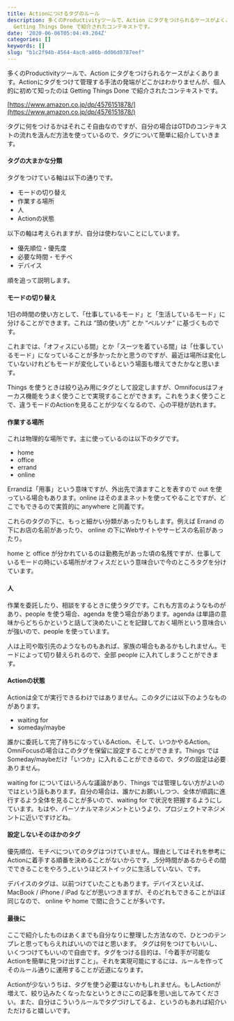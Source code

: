 ```yaml
---
title: Actionにつけるタグのルール
description: 多くのProductivityツールで、Action にタグをつけられるケースがよくあります。Actionにタグをつけて管理する手法の発端がどこかはわかりませんが、個人的に初めて知ったのは
  Getting Things Done で紹介されたコンテキストです。
date: '2020-06-06T05:04:49.204Z'
categories: []
keywords: []
slug: "b1c2f94b-4564-4ac0-a86b-dd06d0787eef"
---
```

多くのProductivityツールで、Action にタグをつけられるケースがよくあります。Actionにタグをつけて管理する手法の発端がどこかはわかりませんが、個人的に初めて知ったのは Getting Things Done で紹介されたコンテキストです。

[https://www.amazon.co.jp/dp/4576151878/](https://www.amazon.co.jp/dp/4576151878/)

タグに何をつけるかはそれこそ自由なのですが、自分の場合はGTDのコンテキストの流れを汲んだ方法を使っているので、タグについて簡単に紹介していきます。

#### タグの大まかな分類

タグをつけている軸は以下の通りです。

*   モードの切り替え
*   作業する場所
*   人
*   Actionの状態

以下の軸は考えられますが、自分は使わないことにしています。

*   優先順位・優先度
*   必要な時間・モチベ
*   デバイス

順を追って説明します。

#### モードの切り替え

1日の時間の使い方として、「仕事しているモード」と「生活しているモード」に分けることができます。これは “頭の使い方” とか “ペルソナ” に基づくものです。

これまでは、「オフィスにいる間」とか「スーツを着ている間」は「仕事しているモード」になっていることが多かったかと思うのですが、最近は場所は変化していないけれどもモードが変化しているという場面も増えてきたかなと思います。

Things を使うときは絞り込み用にタグとして設定しますが、Omnifocusはフォーカス機能をうまく使うことで実現することができます。これをうまく使うことで、違うモードのActionを見ることが少なくなるので、心の平穏が訪れます。

#### 作業する場所

これは物理的な場所です。主に使っているのは以下のタグです。

*   home
*   office
*   errand
*   online

Errandは「用事」という意味ですが、外出先で済ますことを表すので out を使っている場合もあります。online はそのままネットを使ってやることですが、どこでもできるので実質的に anywhere と同義です。

これらのタグの下に、もっと細かい分類があったりもします。例えば Errand の下にお店の名前があったり、 online の下にWebサイトやサービスの名前があったり。

home と office が分かれているのは勤務先があった頃の名残ですが、仕事しているモードの時にいる場所がオフィスだという意味合いで今のところタグを分けています。

#### 人

作業を委託したり、相談をするときに使うタグです。これも方言のようなものがあり、people を使う場合、agenda を使う場合があります。agenda は単語の意味からどちらかというと話して決めたいことを記録しておく場所という意味合いが強いので、people を使っています。

人は上司や取引先のようなものもあれば、家族の場合もあるかもしれません。モードによって切り替えられるので、全部 people に入れてしまうことができます。

#### Actionの状態

Actionは全てが実行できるわけではありません。このタグには以下のようなものがあります。

*   waiting for
*   someday/maybe

誰かに委託して完了待ちになっているAction、そして、いつかやるAction。OmniFocusの場合はこのタグを保留に設定することができます。Things では Someday/maybeだけ「いつか」に入れることができるので、タグの設定は必要ありません。

waiting for についてはいろんな議論があり、Things では管理しない方がよいのではという話もあります。自分の場合は、誰かにお願いしつつ、全体が順調に進行するよう全体を見ることが多いので、waiting for で状況を把握するようにしています。もはや、パーソナルマネジメントというより、プロジェクトマネジメントに近いですけどね。

#### 設定しないそのほかのタグ

優先順位、モチベについてのタグはつけていません。理由としてはそれを参考にActionに着手する順番を決めることがないからです。_5分時間があるからその間でできることをやろう_というほどストイックに生活していない、です。

デバイスのタグは、以前つけていたこともあります。デバイスといえば、MacBook / iPhone / iPad などが思いつきますが、そのどれもできることがほぼ同じなので、 online や home で間に合うことが多いです。

#### 最後に

ここで紹介したものはあくまでも自分なりに整理した方法なので、ひとつのテンプレと思ってもらえればいいのではと思います。 タグは何をつけてもいいし、いくつつけてもいいので自由です。タグをつける目的は、「今着手が可能なActionを簡単に見つけ出すこと」。それを実現可能にするには、ルールを作ってそのルール通りに運用することが近道になります。

Actionが少ないうちは、タグを使う必要はないかもしれません。もしActionが増えて、絞り込みたくなったなというときにこの記事を思い出してみてください。また、自分はこういうルールでタグづけしてるよ、というのもあれば紹介いただけると嬉しいです。